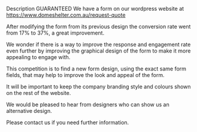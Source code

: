 Description
GUARANTEED
We have a form on our wordpress website at https://www.domeshelter.com.au/request-quote

After modifying the form from its previous design the conversion rate went from 17% to 37%, a great improvement.

We wonder if there is a way to improve the response and engagement rate even further by improving the graphical design of the form to make it more appealing to engage with.

This competition is to find a new form design, using the exact same form fields, that may help to improve the look and appeal of the form.

It will be important to keep the company branding style and colours shown on the rest of the website.

We would be pleased to hear from designers who can show us an alternative design.

Please contact us if you need further information.
